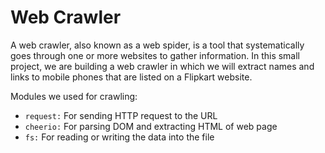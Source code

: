 # Web Crawler

A web crawler, also known as a web spider, is a tool that systematically goes through one or more websites to gather information. In this small project, we are building a web crawler in which we will extract names and links to mobile phones that are listed on a Flipkart website.

Modules we used for crawling:

- `request:` For sending HTTP request to the URL
- `cheerio:` For parsing DOM and extracting HTML of web page
- `fs:` For reading or writing the data into the file
